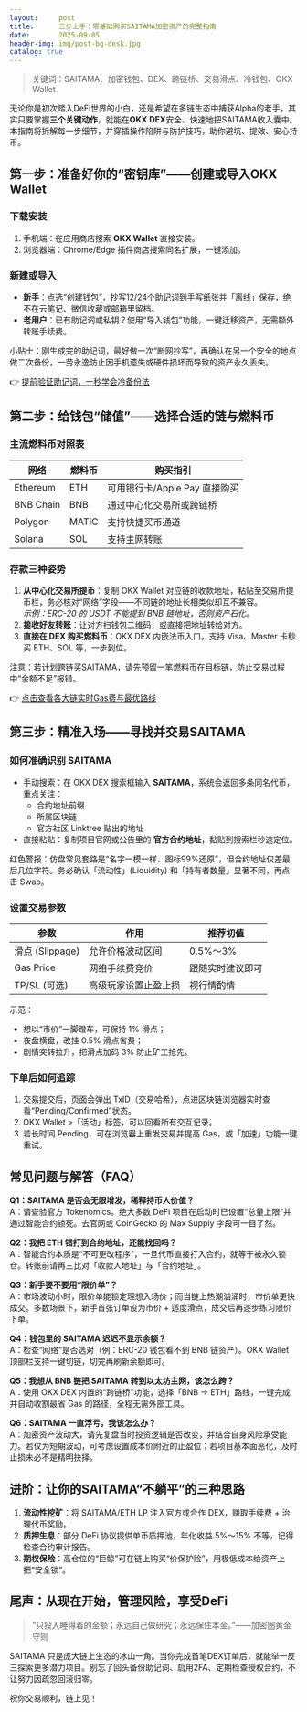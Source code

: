 ```yaml
---
layout:     post
title:      三步上手：零基础购买SAITAMA加密资产的完整指南
date:       2025-09-05
header-img: img/post-bg-desk.jpg
catalog: true
---
```


> 关键词：SAITAMA、加密钱包、DEX、跨链桥、交易滑点、冷钱包、OKX Wallet

无论你是初次踏入DeFi世界的小白，还是希望在多链生态中捕获Alpha的老手，其实只要掌握**三个关键动作**，就能在**OKX DEX**安全、快速地把SAITAMA收入囊中。本指南将拆解每一步细节，并穿插操作陷阱与防护技巧，助你避坑、提效、安心持币。

## 第一步：准备好你的“密钥库”——创建或导入OKX Wallet

### 下载安装
1. 手机端：在应用商店搜索 **OKX Wallet** 直接安装。  
2. 浏览器端：Chrome/Edge 插件商店搜索同名扩展，一键添加。

### 新建或导入
- **新手**：点选“创建钱包”，抄写12/24个助记词到手写纸张并「离线」保存，绝不在云笔记、微信收藏或邮箱里留档。  
- **老用户**：已有助记词或私钥？使用“导入钱包”功能，一键迁移资产，无需额外转账手续费。

小贴士：刚生成完的助记词，最好做一次“断网抄写”，再确认在另一个安全的地点做二次备份，一劳永逸防止因手机遗失或硬件损坏而导致的资产永久丢失。

👉 [提前验证助记词，一秒学会冷备份法](https://okxdog.com/)

## 第二步：给钱包“储值”——选择合适的链与燃料币

### 主流燃料币对照表
| 网络 | 燃料币 | 购买指引 |
|------|--------|----------|
| Ethereum | ETH | 可用银行卡/Apple Pay 直接购买 |
| BNB Chain | BNB | 通过中心化交易所或跨链桥 |
| Polygon | MATIC | 支持快捷买币通道 |
| Solana | SOL | 支持主网转账 |

### 存款三种姿势
1. **从中心化交易所提币**：复制 OKX Wallet 对应链的收款地址，粘贴至交易所提币栏，务必核对“网络”字段——不同链的地址长相类似却互不兼容。  
   *示例：ERC-20 的 USDT 不能提到 BNB 链地址，否则资产石化。*  
2. **接收好友转账**：让对方扫钱包二维码，或直接把地址转给对方。  
3. **直接在 DEX 购买燃料币**：OKX DEX 内嵌法币入口，支持 Visa、Master 卡秒买 ETH、SOL 等，一步到位。

注意：若计划跨链买SAITAMA，请先预留一笔燃料币在目标链，防止交易过程中“余额不足”报错。

👉 [点击查看各大链实时Gas费与最优路线](https://okxdog.com/)

## 第三步：精准入场——寻找并交易SAITAMA

### 如何准确识别 SAITAMA
- 手动搜索：在 OKX DEX 搜索框输入 **SAITAMA**，系统会返回多条同名代币，重点关注：  
  - 合约地址前缀  
  - 所属区块链  
  - 官方社区 Linktree 贴出的地址  
- 直接粘贴：复制项目官网或公告里的 **官方合约地址**，黏贴到搜索栏秒速定位。  

红色警报：仿盘常见套路是“名字一模一样、图标99%还原”，但合约地址仅差最后几位字符。务必确认「流动性」(Liquidity) 和「持有者数量」显著不同，再点击 Swap。

### 设置交易参数
| 参数 | 作用 | 推荐初值 |
|------|------|----------|
| 滑点 (Slippage) | 允许价格波动区间 | 0.5%～3% |
| Gas Price | 网络手续费竞价 | 跟随实时建议即可 |
| TP/SL (可选) | 高级玩家设置止盈止损 | 视行情酌情 |

示范：  
- 想以“市价”一脚蹬车，可保持 1% 滑点；  
- 夜盘横盘，改挂 0.5% 滑点省费；  
- 剧情突转拉升，把滑点加码 3% 防止矿工抢先。  

### 下单后如何追踪
1. 交易提交后，页面会弹出 TxID（交易哈希），点进区块链浏览器实时查看“Pending/Confirmed”状态。  
2. OKX Wallet >「活动」标签，可以回看所有交互记录。  
3. 若长时间 Pending，可在浏览器上重发交易并提高 Gas，或「加速」功能一键重试。

## 常见问题与解答（FAQ）

**Q1：SAITAMA 是否会无限增发，稀释持币人价值？**  
A：请查验官方 Tokenomics。绝大多数 DeFi 项目在启动时已设置“总量上限”并通过智能合约锁死。去官网或 CoinGecko 的 Max Supply 字段可一目了然。

**Q2：我把 ETH 错打到合约地址，还能找回吗？**  
A：智能合约本质是“不可更改程序”，一旦代币直接打入合约，就等于被永久锁仓。转账前请再三比对「收款人地址」与「合约地址」。

**Q3：新手要不要用“限价单”？**  
A：市场波动小时，限价单能锁定理想入场价；而当链上热潮汹涌时，市价单更快成交。多数场景下，新手首张订单设为市价 + 适度滑点，成交后再逐步练习限价下单。

**Q4：钱包里的 SAITAMA 迟迟不显示余额？**  
A：检查“网络”是否选对（例：ERC-20 钱包看不到 BNB 链资产）。OKX Wallet 顶部栏支持一键切链，切完再刷新余额即可。

**Q5：我想从 BNB 链把 SAITAMA 转到以太坊主网，该怎么跨？**  
A：使用 OKX DEX 内置的“跨链桥”功能，选择「BNB → ETH」路线，一键完成并自动收割最省 Gas 的路径，全程无需外部工具。

**Q6：SAITAMA 一直浮亏，我该怎么办？**  
A：加密资产波动大，请先复盘当时投资逻辑是否改变，并结合自身风险承受能力。若仅为短期波动，可考虑设置成本价附近的止盈位；若项目基本面恶化，及时止损未必不是精明抉择。

## 进阶：让你的SAITAMA“不躺平”的三种思路

1. **流动性挖矿**：将 SAITAMA/ETH LP 注入官方或合作 DEX，赚取手续费 + 治理代币奖励。  
2. **质押生息**：部分 DeFi 协议提供单币质押池，年化收益 5%～15% 不等，记得检查合约审计报告。  
3. **期权保险**：高仓位的“巨鲸”可在链上购买“价保护险”，用极低成本给资产上把“安全锁”。

## 尾声：从现在开始，管理风险，享受DeFi

> “只投入睡得着的金额；永远自己做研究；永远保住本金。”——加密圈黄金守则

SAITAMA 只是庞大链上生态的冰山一角。当你完成首笔DEX订单后，就能举一反三探索更多潜力项目。别忘了回头备份助记词、启用2FA、定期检查授权合约，不让努力因疏忽回滚归零。

祝你交易顺利，链上见！